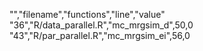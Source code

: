 "","filename","functions","line","value"
"36","R/data_parallel.R","mc_mrgsim_d",50,0
"43","R/par_parallel.R","mc_mrgsim_ei",56,0
